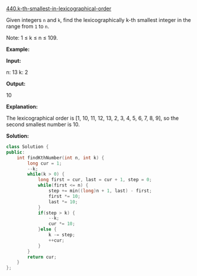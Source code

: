 [440.k-th-smallest-in-lexicographical-order](https://leetcode.com/problems/k-th-smallest-in-lexicographical-order/)  

Given integers `n` and `k`, find the lexicographically k-th smallest integer in the range from `1` to `n`.

Note: 1 ≤ k ≤ n ≤ 109.

**Example:**

  
**Input:**
  
n: 13   k: 2
  

  
**Output:**
  
10
  

  
**Explanation:**
  
The lexicographical order is \[1, 10, 11, 12, 13, 2, 3, 4, 5, 6, 7, 8, 9\], so the second smallest number is 10.  



**Solution:**  

```cpp
class Solution {
public:
    int findKthNumber(int n, int k) {
        long cur = 1;
        --k;
        while(k > 0) {
            long first = cur, last = cur + 1, step = 0;
            while(first <= n) {
                step += min((long)n + 1, last) - first;
                first *= 10;
                last *= 10;
            }
            if(step > k) {
                --k;
                cur *= 10;
            }else {
                k -= step;
                ++cur;
            }
        }
        return cur;
    }
};
```
      